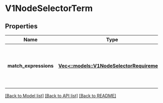 # V1NodeSelectorTerm

## Properties
Name | Type | Description | Notes
------------ | ------------- | ------------- | -------------
**match_expressions** | [**Vec<::models::V1NodeSelectorRequirement>**](v1.NodeSelectorRequirement.md) | Required. A list of node selector requirements. The requirements are ANDed. | [default to null]

[[Back to Model list]](../README.md#documentation-for-models) [[Back to API list]](../README.md#documentation-for-api-endpoints) [[Back to README]](../README.md)



